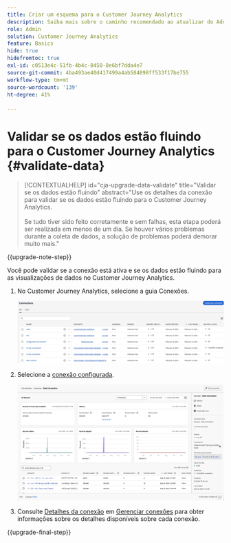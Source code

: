```yaml
---
title: Criar um esquema para o Customer Journey Analytics
description: Saiba mais sobre o caminho recomendado ao atualizar do Adobe Analytics para o Customer Journey Analytics
role: Admin
solution: Customer Journey Analytics
feature: Basics
hide: true
hidefromtoc: true
exl-id: c0513e4c-51fb-4b4c-8450-8e6bf7dda4e7
source-git-commit: 4ba493ae40d417499a4ab584898ff533f17be755
workflow-type: tm+mt
source-wordcount: '139'
ht-degree: 41%

---
```


# Validar se os dados estão fluindo para o Customer Journey Analytics {#validate-data}

<!-- markdownlint-disable MD034 -->

>[!CONTEXTUALHELP]
>id="cja-upgrade-data-validate"
>title="Validar se os dados estão fluindo"
>abstract="Use os detalhes da conexão para validar se os dados estão fluindo para o Customer Journey Analytics.<br><br>Se tudo tiver sido feito corretamente e sem falhas, esta etapa poderá ser realizada em menos de um dia. Se houver vários problemas durante a coleta de dados, a solução de problemas poderá demorar muito mais."

<!-- markdownlint-enable MD034 -->

{{upgrade-note-step}}

Você pode validar se a conexão está ativa e se os dados estão fluindo para as visualizações de dados no Customer Journey Analytics.

1. No Customer Journey Analytics, selecione a guia Conexões.

   ![exibição de lista](assets/list-view.png)

1. Selecione a [conexão configurada](/help/getting-started/cja-upgrade/cja-upgrade-connection.md).

   ![Janela de todos os conjuntos de dados mostrando os widgets e as configurações](assets/conn-details.png)

1. Consulte [Detalhes da conexão](/help/connections/manage-connections.md#manage-connections) em [Gerenciar conexões](/help/connections/manage-connections.md) para obter informações sobre os detalhes disponíveis sobre cada conexão.

{{upgrade-final-step}}

<!-- Should we duplicate the content here or single source it with /help/connections/manage-connections.md -->
